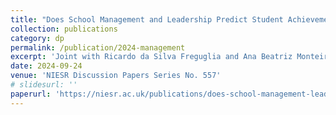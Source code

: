 ```yaml
---
title: "Does School Management and Leadership Predict Student Achievement? Evidence From Elementary Schools in Brazil "
collection: publications
category: dp
permalink: /publication/2024-management
excerpt: 'Joint with Ricardo da Silva Freguglia and Ana Beatriz Monteiro Costa. Funded by FAPEMIG and CNPq.'
date: 2024-09-24
venue: 'NIESR Discussion Papers Series No. 557'
# slidesurl: ''
paperurl: 'https://niesr.ac.uk/publications/does-school-management-leadership?type=discussion-papers&hss_channel=tw-870591852'
---
```

